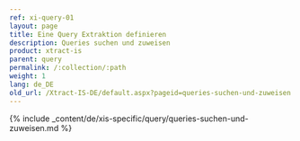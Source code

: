 ```yaml
---
ref: xi-query-01
layout: page
title: Eine Query Extraktion definieren
description: Queries suchen und zuweisen
product: xtract-is
parent: query
permalink: /:collection/:path
weight: 1
lang: de_DE
old_url: /Xtract-IS-DE/default.aspx?pageid=queries-suchen-und-zuweisen
---
```

{% include _content/de/xis-specific/query/queries-suchen-und-zuweisen.md %}
